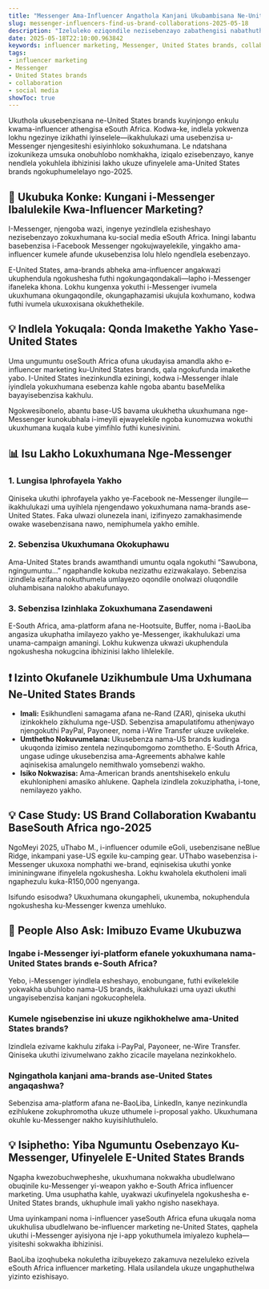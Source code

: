 ```yaml
---
title: "Messenger Ama-Influencer Angathola Kanjani Ukubambisana Ne-United States Brands Kusuka eSouth Africa"
slug: messenger-influencers-find-us-brand-collaborations-2025-05-18
description: "Izeluleko eziqondile nezisebenzayo zabathengisi nabathuthukisi be-influencer marketing baseSouth Africa zokuthi bangathola kanjani ukusebenzisana ne-United States brands besebenzisa i-Messenger nezinkundla zokuxhumana."
date: 2025-05-18T22:10:00.963842
keywords: influencer marketing, Messenger, United States brands, collaboration, social media
tags:
- influencer marketing
- Messenger
- United States brands
- collaboration
- social media
showToc: true
---
```


Ukuthola ukusebenzisana ne-United States brands kuyinjongo enkulu kwama-influencer athengisa eSouth Africa. Kodwa-ke, indlela yokwenza lokhu ngezinye izikhathi iyinselele—ikakhulukazi uma usebenzisa u-Messenger njengesiteshi esiyinhloko sokuxhumana. Le ndatshana izokunikeza umsuka onobuhlobo nomkhakha, iziqalo ezisebenzayo, kanye nendlela yokuhlela ibhizinisi lakho ukuze ufinyelele ama-United States brands ngokuphumelelayo ngo-2025.

## 📢 Ukubuka Konke: Kungani i-Messenger Ibalulekile Kwa-Influencer Marketing?

I-Messenger, njengoba wazi, ingenye yezindlela ezisheshayo nezisebenzayo zokuxhumana ku-social media eSouth Africa. Iningi labantu basebenzisa i-Facebook Messenger ngokujwayelekile, yingakho ama-influencer kumele afunde ukusebenzisa lolu hlelo ngendlela esebenzayo.

E-United States, ama-brands abheka ama-influencer angakwazi ukuphendula ngokushesha futhi ngokungaqondakali—lapho i-Messenger ifaneleka khona. Lokhu kungenxa yokuthi i-Messenger ivumela ukuxhumana okungaqondile, okungaphazamisi ukujula koxhumano, kodwa futhi ivumela ukuxoxisana okukhethekile.

## 💡 Indlela Yokuqala: Qonda Imakethe Yakho Yase-United States

Uma ungumuntu oseSouth Africa ofuna ukudayisa amandla akho e-influencer marketing ku-United States brands, qala ngokufunda imakethe yabo. I-United States inezinkundla eziningi, kodwa i-Messenger ihlale iyindlela yokuxhumana esebenza kahle ngoba abantu baseMelika bayayisebenzisa kakhulu.

Ngokwesibonelo, abantu base-US bavama ukukhetha ukuxhumana nge-Messenger kunokubhala i-imeyili ejwayelekile ngoba kunomuzwa wokuthi ukuxhumana kuqala kube yimfihlo futhi kunesivinini.

## 📊 Isu Lakho Lokuxhumana Nge-Messenger

### 1. Lungisa Iphrofayela Yakho

Qiniseka ukuthi iphrofayela yakho ye-Facebook ne-Messenger ilungile—ikakhulukazi uma uyihlela njengendawo yokuxhumana nama-brands ase-United States. Faka ulwazi olunezela inani, izifinyezo zamakhasimende owake wasebenzisana nawo, nemiphumela yakho emihle.  

### 2. Sebenzisa Ukuxhumana Okokuphawu

Ama-United States brands awamthandi umuntu oqala ngokuthi “Sawubona, ngingumuntu…” ngaphandle kokuba nezizathu ezizwakalayo. Sebenzisa izindlela ezifana nokuthumela umlayezo oqondile onolwazi oluqondile oluhambisana nalokho abakufunayo.  

### 3. Sebenzisa Izinhlaka Zokuxhumana Zasendaweni

E-South Africa, ama-platform afana ne-Hootsuite, Buffer, noma i-BaoLiba angasiza ukuphatha imilayezo yakho ye-Messenger, ikakhulukazi uma unama-campaign amaningi. Lokhu kukwenza ukwazi ukuphendula ngokushesha nokugcina ibhizinisi lakho lihlelekile.

## ❗ Izinto Okufanele Uzikhumbule Uma Uxhumana Ne-United States Brands

- **Imali:** Esikhundleni samagama afana ne-Rand (ZAR), qiniseka ukuthi izinkokhelo zikhuluma nge-USD. Sebenzisa amapulatifomu athenjwayo njengokuthi PayPal, Payoneer, noma i-Wire Transfer ukuze uvikeleke.  
- **Umthetho Nokuvumelana:** Ukusebenza nama-US brands kudinga ukuqonda izimiso zentela nezinqubomgomo zomthetho. E-South Africa, ungase udinge ukusebenzisa ama-Agreements abhalwe kahle aqinisekisa amalungelo nemithwalo yomsebenzi wakho.  
- **Isiko Nokwazisa:** Ama-American brands anentshisekelo enkulu ekuhlonipheni amasiko ahlukene. Qaphela izindlela zokuziphatha, i-tone, nemilayezo yakho.  

## 💡 Case Study: US Brand Collaboration Kwabantu BaseSouth Africa ngo-2025

NgoMeyi 2025, uThabo M., i-influencer odumile eGoli, usebenzisane neBlue Ridge, inkampani yase-US egxile ku-camping gear. UThabo wasebenzisa i-Messenger ukuxoxa nomphathi we-brand, eqinisekisa ukuthi yonke imininingwane ifinyelela ngokushesha. Lokhu kwaholela ekutholeni imali ngaphezulu kuka-R150,000 ngenyanga.  

Isifundo esisodwa? Ukuxhumana okungapheli, ukunemba, nokuphendula ngokushesha ku-Messenger kwenza umehluko.

## 📢 People Also Ask: Imibuzo Evame Ukubuzwa

### Ingabe i-Messenger iyi-platform efanele yokuxhumana nama-United States brands e-South Africa?

Yebo, i-Messenger iyindlela esheshayo, enobungane, futhi evikelekile yokwakha ubuhlobo nama-US brands, ikakhulukazi uma uyazi ukuthi ungayisebenzisa kanjani ngokucophelela.

### Kumele ngisebenzise ini ukuze ngikhokhelwe ama-United States brands?

Izindlela ezivame kakhulu zifaka i-PayPal, Payoneer, ne-Wire Transfer. Qiniseka ukuthi izivumelwano zakho zicacile mayelana nezinkokhelo.

### Ngingathola kanjani ama-brands ase-United States angaqashwa?

Sebenzisa ama-platform afana ne-BaoLiba, LinkedIn, kanye nezinkundla ezihlukene zokuphromotha ukuze uthumele i-proposal yakho. Ukuxhumana okuhle ku-Messenger nakho kuyisihluthulelo.

## 💡 Isiphetho: Yiba Ngumuntu Osebenzayo Ku-Messenger, Ufinyelele E-United States Brands

Ngapha kwezobuchwepheshe, ukuxhumana nokwakha ubudlelwano obuqinile ku-Messenger yi-weapon yakho e-South Africa influencer marketing. Uma usuphatha kahle, uyakwazi ukufinyelela ngokushesha e-United States brands, ukhuphule imali yakho ngisho nasekhaya.

Uma uyinkampani noma i-influencer yaseSouth Africa efuna ukuqala noma ukukhulisa ubudlelwano be-influencer marketing ne-United States, qaphela ukuthi i-Messenger ayisiyona nje i-app yokuthumela imiyalezo kuphela—yisiteshi sokwakha ibhizinisi.

BaoLiba izoqhubeka nokuletha izibuyekezo zakamuva nezeluleko ezivela eSouth Africa influencer marketing. Hlala usilandela ukuze ungaphuthelwa yizinto ezishisayo.